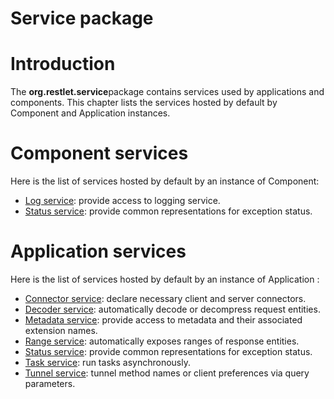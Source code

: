 Service package
===============

Introduction
============

The **org.restlet.service**package contains services used by
applications and components. This chapter lists the services hosted by
default by Component and Application instances.

Component services
==================

Here is the list of services hosted by default by an instance of
Component:

-   [Log
    service](http://web.archive.org/web/20111106111937/http://wiki.restlet.org/docs_2.1/13-restlet/27-restlet/331-restlet/201-restlet.html "Log service"):
    provide access to logging service.
-   [Status
    service](http://web.archive.org/web/20111106111937/http://wiki.restlet.org/docs_2.1/13-restlet/27-restlet/331-restlet/202-restlet.html "Status service"):
    provide common representations for exception status.

Application services
====================

Here is the list of services hosted by default by an instance of
Application :

-   [Connector
    service](http://web.archive.org/web/20111106111937/http://wiki.restlet.org/docs_2.1/13-restlet/27-restlet/331-restlet/203-restlet.html "Connector service"):
    declare necessary client and server connectors.
-   [Decoder
    service](http://web.archive.org/web/20111106111937/http://wiki.restlet.org/docs_2.1/13-restlet/27-restlet/331-restlet/204-restlet.html "Decoder service"):
    automatically decode or decompress request entities.
-   [Metadata
    service](http://web.archive.org/web/20111106111937/http://wiki.restlet.org/docs_2.1/13-restlet/27-restlet/331-restlet/205-restlet.html "Metadata service"):
    provide access to metadata and their associated extension names.
-   [Range
    service](http://web.archive.org/web/20111106111937/http://wiki.restlet.org/docs_2.1/13-restlet/27-restlet/331-restlet/208-restlet.html "Range service"):
    automatically exposes ranges of response entities.
-   [Status
    service](http://web.archive.org/web/20111106111937/http://wiki.restlet.org/docs_2.1/13-restlet/27-restlet/331-restlet/202-restlet.html "Status service"):
    provide common representations for exception status.
-   [Task
    service](http://web.archive.org/web/20111106111937/http://wiki.restlet.org/docs_2.1/13-restlet/27-restlet/331-restlet/206-restlet.html "Task service"):
    run tasks asynchronously.
-   [Tunnel
    service](http://web.archive.org/web/20111106111937/http://wiki.restlet.org/docs_2.1/13-restlet/27-restlet/331-restlet/207-restlet.html "Tunnel service"):
    tunnel method names or client preferences via query parameters.

